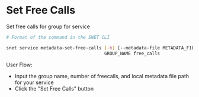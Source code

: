 # Set Free Calls

Set free calls for group for service

<ImageViewer src="/assets/images/products/AIMarketplace/TUI/ServiceSetFreeCallsPage.webp" alt="Set Free Calls page"/>

```bash
# Format of the command in the SNET CLI

snet service metadata-set-free-calls [-h] [--metadata-file METADATA_FILE]
                                     GROUP_NAME free_calls
```

User Flow:

* Input the group name, number of freecalls, and local metadata file path for your service
* Click the "Set Free Calls" button
